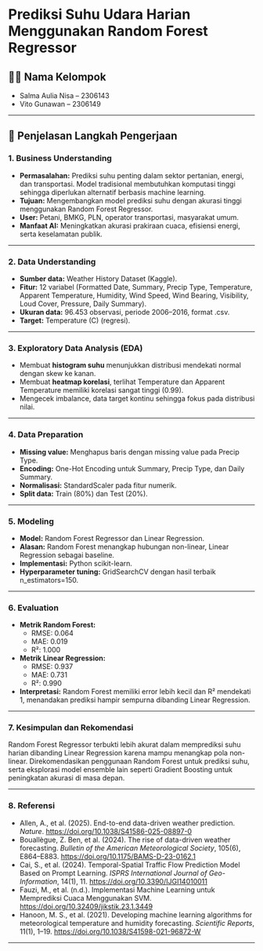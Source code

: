 # Prediksi Suhu Udara Harian Menggunakan Random Forest Regressor

## 👩‍💻 Nama Kelompok
- Salma Aulia Nisa – 2306143  
- Vito Gunawan – 2306149

---

## 📌 Penjelasan Langkah Pengerjaan

### 1. Business Understanding
- **Permasalahan:** Prediksi suhu penting dalam sektor pertanian, energi, dan transportasi. Model tradisional membutuhkan komputasi tinggi sehingga diperlukan alternatif berbasis machine learning.  
- **Tujuan:** Mengembangkan model prediksi suhu dengan akurasi tinggi menggunakan Random Forest Regressor.  
- **User:** Petani, BMKG, PLN, operator transportasi, masyarakat umum.  
- **Manfaat AI:** Meningkatkan akurasi prakiraan cuaca, efisiensi energi, serta keselamatan publik.

---

### 2. Data Understanding
- **Sumber data:** Weather History Dataset (Kaggle).  
- **Fitur:** 12 variabel (Formatted Date, Summary, Precip Type, Temperature, Apparent Temperature, Humidity, Wind Speed, Wind Bearing, Visibility, Loud Cover, Pressure, Daily Summary).  
- **Ukuran data:** 96.453 observasi, periode 2006–2016, format .csv.  
- **Target:** Temperature (C) (regresi).

---

### 3. Exploratory Data Analysis (EDA)
- Membuat **histogram suhu** menunjukkan distribusi mendekati normal dengan skew ke kanan.  
- Membuat **heatmap korelasi**, terlihat Temperature dan Apparent Temperature memiliki korelasi sangat tinggi (0.99).  
- Mengecek imbalance, data target kontinu sehingga fokus pada distribusi nilai.

---

### 4. Data Preparation
- **Missing value:** Menghapus baris dengan missing value pada Precip Type.  
- **Encoding:** One-Hot Encoding untuk Summary, Precip Type, dan Daily Summary.  
- **Normalisasi:** StandardScaler pada fitur numerik.  
- **Split data:** Train (80%) dan Test (20%).

---

### 5. Modeling
- **Model:** Random Forest Regressor dan Linear Regression.  
- **Alasan:** Random Forest menangkap hubungan non-linear, Linear Regression sebagai baseline.  
- **Implementasi:** Python scikit-learn.  
- **Hyperparameter tuning:** GridSearchCV dengan hasil terbaik n_estimators=150.

---

### 6. Evaluation
- **Metrik Random Forest:**  
  - RMSE: 0.064  
  - MAE: 0.019  
  - R²: 1.000
- **Metrik Linear Regression:**  
  - RMSE: 0.937  
  - MAE: 0.731  
  - R²: 0.990
- **Interpretasi:** Random Forest memiliki error lebih kecil dan R² mendekati 1, menandakan prediksi hampir sempurna dibanding Linear Regression.

---

### 7. Kesimpulan dan Rekomendasi
Random Forest Regressor terbukti lebih akurat dalam memprediksi suhu harian dibanding Linear Regression karena mampu menangkap pola non-linear. Direkomendasikan penggunaan Random Forest untuk prediksi suhu, serta eksplorasi model ensemble lain seperti Gradient Boosting untuk peningkatan akurasi di masa depan.

---

### 8. Referensi
- Allen, A., et al. (2025). End-to-end data-driven weather prediction. *Nature*. https://doi.org/10.1038/S41586-025-08897-0  
- Bouallègue, Z. Ben, et al. (2024). The rise of data-driven weather forecasting. *Bulletin of the American Meteorological Society*, 105(6), E864–E883. https://doi.org/10.1175/BAMS-D-23-0162.1  
- Cai, S., et al. (2024). Temporal-Spatial Traffic Flow Prediction Model Based on Prompt Learning. *ISPRS International Journal of Geo-Information*, 14(1), 11. https://doi.org/10.3390/IJGI14010011  
- Fauzi, M., et al. (n.d.). Implementasi Machine Learning untuk Memprediksi Cuaca Menggunakan SVM. https://doi.org/10.32409/jikstik.23.1.3449  
- Hanoon, M. S., et al. (2021). Developing machine learning algorithms for meteorological temperature and humidity forecasting. *Scientific Reports*, 11(1), 1–19. https://doi.org/10.1038/S41598-021-96872-W

---
